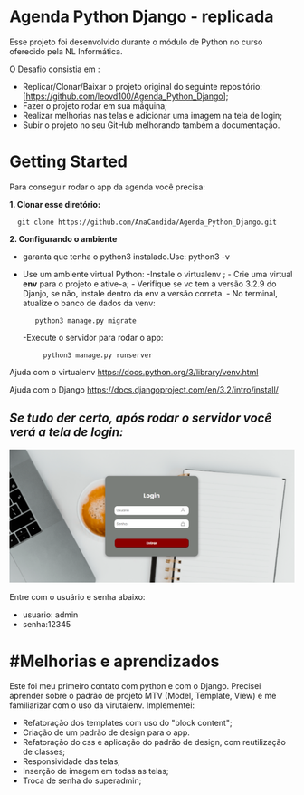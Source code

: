 # Agenda Python Django - replicada


Esse projeto foi desenvolvido durante o módulo de Python no curso oferecido pela NL Informática.

O Desafio consistia em :

 - Replicar/Clonar/Baixar o projeto original do seguinte repositório:   
   [https://github.com/leovd100/Agenda_Python_Django];
 - Fazer o projeto rodar em sua máquina;
 - Realizar melhorias nas telas e  adicionar uma imagem na tela de
   login;
 - Subir o projeto no seu GitHub    melhorando também a documentação.

# Getting Started

Para conseguir rodar o app da agenda você precisa:

 **1. Clonar esse diretório:**

      git clone https://github.com/AnaCandida/Agenda_Python_Django.git

 
 **2. Configurando o ambiente**

 - garanta que tenha o python3 instalado.Use: python3 -v
 - Use um ambiente virtual Python:
		  -Instale o virtualenv ;
		- Crie uma virtual **env** para o projeto e ative-a;
		- Verifique se vc tem a versão 3.2.9 do Djanjo, se não, instale dentro da env a versão 						correta.
		-  No terminal, atualize o banco de dados da venv:
	
		  python3 manage.py migrate

	-Execute o servidor para rodar o app:

		    python3 manage.py runserver

Ajuda com o virtualenv
https://docs.python.org/3/library/venv.html

Ajuda com o Django
https://docs.djangoproject.com/en/3.2/intro/install/


## *Se tudo der certo, após rodar o servidor você verá a tela de login:*

![tela de login](https://github.com/AnaCandida/Agenda_Python_Django/blob/4e6b471622b5a875c0635250354a9b07e111c1ec/telaLogin.png  "Tela de login" )



 Entre com o usuário e senha abaixo:
	

 - usuario: admin 	
 - senha:12345


# #Melhorias e aprendizados

Este foi meu primeiro contato com python e com o  Django. Precisei aprender sobre  o padrão de projeto  MTV (Model, Template, View) e me familiarizar com o uso da virutalenv. Implementei:

 - Refatoração dos templates com uso do "block content";
 - Criação de um padrão de design para o app.
 - Refatoração do css e aplicação do padrão de design, com reutilização de classes;
 - Responsividade das telas; 
 - Inserção de imagem em todas as telas;
 - Troca de senha do superadmin;
 
